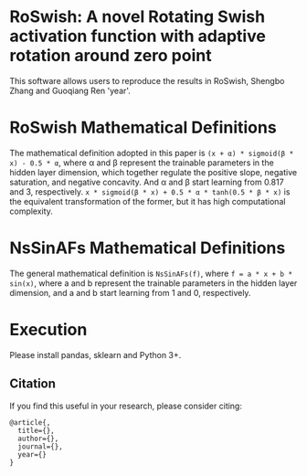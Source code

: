 # RoSwish: A novel Rotating Swish activation function with adaptive rotation around zero point
This software allows users to reproduce the results in RoSwish, Shengbo Zhang and Guoqiang Ren 'year'.

# RoSwish Mathematical Definitions
The mathematical definition adopted in this paper is `(x + α) * sigmoid(β * x) - 0.5 * α`, where α and β represent the trainable parameters in the hidden layer dimension, which together regulate the positive slope, negative saturation, and negative concavity. And α and β start learning from 0.817 and 3, respectively. `x * sigmoid(β * x) + 0.5 * α * tanh(0.5 * β * x)` is the equivalent transformation of the former, but it has high computational complexity.

# NsSinAFs Mathematical Definitions
The general mathematical definition is `NsSinAFs(f)`, where `f = a * x + b * sin(x)`, where a and b represent the trainable parameters in the hidden layer dimension, and a and b start learning from 1 and 0, respectively.

# Execution
Please install pandas, sklearn and Python 3+.

## Citation
If you find this useful in your research, please consider citing:

    @article{,
      title={},
      author={},
      journal={},
      year={}
    }
